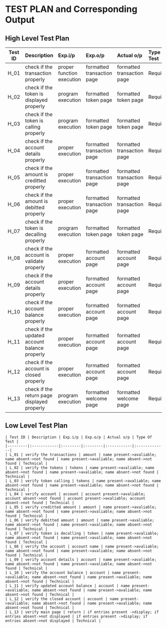 # TEST PLAN and Corresponding Output

## High Level Test Plan
   | Test ID | Description | Exp.i/p | Exp.o/p | Actual o/p | Type Of Test |
   |---------|:------------|:--------|:--------|:-----------|:-------------|
   | H_01 | check if the transaction properly | proper function execution | formatted transaction page | formatted transaction page | Requirement |
   | H_02 | check if the token is displayed properly | program execution | formatted token  page | formatted token page | Requirement |
   | H_03 | check if the token is calling properly | program execution | formatted token page | formatted token page | Requirement |
   | H_04 | check if the account details properly | proper execution | formatted transaction page | formatted transaction  page | Requirement |
   | H_05 | check if the amount is creditted properly | proper execution | formatted transaction page | formatted transaction page | Requirement |
   | H_06 | check if the amount is debitted properly | proper execution | formatted transaction page | formatted transaction page | Requirement |
   | H_07 | check if the token is decalling properly | program execution | formatted token page | formatted token page | Requirement |
   | H_08 | check if the account is validate properly | proper execution | formatted account page | formatted account page | Requirement |
   | H_09 | check if the account details properly | proper execution | formatted account page | formatted account page | Requirement |
   | H_10 | check if the account balance properly | proper execution | formatted account page | formatted account page | Requirement |
   | H_11 | check if the updated account balance properly | proper execution | formatted account page | formatted account page | Requirement |
   | H_12 | check if the account is closed properly | proper execution | formatted account page | formatted account page | Requirement |
   | H_13 | check if the return page displayed properly | program execution | formatted welcome page | formatted welcome page | Requirement |
   
   
   
## Low Level Test Plan
    | Test ID | Description | Exp.i/p | Exp.o/p | Actual o/p | Type Of Test |
    |---------|:------------|:--------|:--------|:-----------|:-------------|
    | L_01 | verify the transactions | amount | name present->avaliable; name absent->not found | name present->avaliable; name absent->not found | Technical |
    | L_02 | verify the tokens | tokens | name present->avaliable; name absent->not found | name present->avaliable; name absent->not found | Technical |
    | L_03 | verify token calling | tokens | name present->avaliable; name absent->not found | name present->avaliable; name absent->not found | Technical |
    | L_04 | verify account | account | account present->avaliable; account absent->not found | account present->avaliable; account absent->not found | Technical |
    | L_05 | verify creditted amount | amount | name present->avaliable; name absent->not found | name present->avaliable; name absent->not found | Technical |
    | L_06 | verify debitted amount | amount | name present->avaliable; name absent->not found | name present->avaliable; name absent->not found | Technical |
    | L_07 | verify token is decalling | token | name present->avaliable; name absent->not found | name present->avaliable; name absent->not found | Technical |
    | L_08 | verify the account | account name | name present->avaliable; name absent->not found | name present->avaliable; name absent->not found | Technical |
    | L_09 | verify account details | account | name present->avaliable; name absent->not found | name present->avaliable; name absent->not found | Technical |
    | L_10 | verify the account balance | account | name present->avaliable; name absent->not found | name present->avaliable; name absent->not found | Technical |
    | L_11 | verify updated account balance | account | name present->avaliable; name absent->not found | name present->avaliable; name absent->not found | Technical |
    | L_12 | verify the closed account | account | name present->avaliable; name absent->not found | name present->avaliable; name absent->not found | Technical |
    | L_13 | verify main page | return | if entries present ->display; if entries absent->not displayed | if entries present ->display; if entries absent->not displayed | Technical |
    